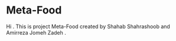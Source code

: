 # Meta-Food

Hi . This is project Meta-Food created by Shahab Shahrashoob and Amirreza Jomeh Zadeh .

